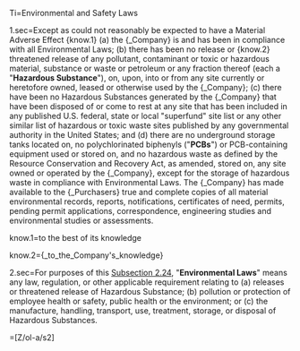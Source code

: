 Ti=Environmental and Safety Laws

1.sec=Except as could not reasonably be expected to have a Material Adverse Effect {know.1} (a) the {_Company} is and has been in compliance with all Environmental Laws; (b) there has been no release or {know.2} threatened release of any pollutant, contaminant or toxic or hazardous material, substance or waste or petroleum or any fraction thereof (each a "<strong>Hazardous Substance</strong>"), on, upon, into or from any site currently or heretofore owned, leased or otherwise used by the {_Company}; (c) there have been no Hazardous Substances generated by the {_Company} that have been disposed of or come to rest at any site that has been included in any published U.S. federal, state or local "superfund" site list or any other similar list of hazardous or toxic waste sites published by any governmental authority in the United States; and (d) there are no underground storage tanks located on, no polychlorinated biphenyls ("<strong>PCBs</strong>") or PCB-containing equipment used or stored on, and no hazardous waste as defined by the Resource Conservation and Recovery Act, as amended, stored on, any site owned or operated by the {_Company}, except for the storage of hazardous waste in compliance with Environmental Laws. The {_Company} has made available to the {_Purchasers} true and complete copies of all material environmental records, reports, notifications, certificates of need, permits, pending permit applications, correspondence, engineering studies and environmental studies or assessments.

know.1=to the best of its knowledge

know.2={_to_the_Company's_knowledge}

2.sec=For purposes of this <u>Subsection 2.24</u>, "<strong>Environmental Laws</strong>" means any law, regulation, or other applicable requirement relating to (a) releases or threatened release of Hazardous Substance; (b) pollution or protection of employee health or safety, public health or the environment; or (c) the manufacture, handling, transport, use, treatment, storage, or disposal of Hazardous Substances.

=[Z/ol-a/s2]
